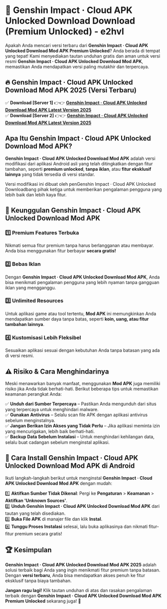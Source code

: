 # 🎯 Genshin Impact · Cloud APK Unlocked Download  Download (Premium Unlocked) -  e2hvl

Apakah Anda mencari versi terbaru dari **Genshin Impact · Cloud APK Unlocked Download Mod APK Premium Unlocked**? Anda berada di tempat yang tepat! Kami menyediakan tautan unduhan gratis dan aman untuk versi resmi **Genshin Impact · Cloud APK Unlocked Download Mod APK**, memastikan Anda mendapatkan versi paling mutakhir dan terpercaya.

## 🔥 Genshin Impact · Cloud APK Unlocked Download Mod APK 2025 (Versi Terbaru)

✅ **Download [Server 1]** 👉👉 [**Genshin Impact · Cloud APK Unlocked Download Mod APK Latest Version 2025**](https://momento.my/?title=Genshin_Impact_·_Cloud_APK_Unlocked_Download)  
✅ **Download [Server 2]** 👉👉 [**Genshin Impact · Cloud APK Unlocked Download Mod APK Latest Version 2025**](https://momento.my/?title=Genshin_Impact_·_Cloud_APK_Unlocked_Download)  

## Apa Itu Genshin Impact · Cloud APK Unlocked Download Mod APK?

**Genshin Impact · Cloud APK Unlocked Download Mod APK** adalah versi modifikasi dari aplikasi Android asli yang telah ditingkatkan dengan fitur tambahan, seperti **premium unlocked**, **tanpa iklan**, atau **fitur eksklusif lainnya** yang tidak tersedia di versi standar.

Versi modifikasi ini dibuat oleh penGenshin Impact · Cloud APK Unlocked Downloadbang pihak ketiga untuk memberikan pengalaman pengguna yang lebih baik dan lebih kaya fitur.

## 🎯 Keunggulan Genshin Impact · Cloud APK Unlocked Download Mod APK

### 1️⃣ Premium Features Terbuka
Nikmati semua fitur premium tanpa harus berlangganan atau membayar. Anda bisa menggunakan fitur berbayar **secara gratis!**

### 2️⃣ Bebas Iklan
Dengan **Genshin Impact · Cloud APK Unlocked Download Mod APK**, Anda bisa menikmati pengalaman pengguna yang lebih nyaman tanpa gangguan iklan yang mengganggu.

### 3️⃣ Unlimited Resources
Untuk aplikasi game atau tool tertentu, **Mod APK** ini memungkinkan Anda mendapatkan sumber daya tanpa batas, seperti **koin, uang, atau fitur tambahan lainnya**.

### 4️⃣ Kustomisasi Lebih Fleksibel
Sesuaikan aplikasi sesuai dengan kebutuhan Anda tanpa batasan yang ada di versi resmi.

## ⚠️ Risiko & Cara Menghindarinya

Meski menawarkan banyak manfaat, menggunakan **Mod APK** juga memiliki risiko jika Anda tidak berhati-hati. Berikut beberapa tips untuk memastikan keamanan perangkat Anda:

✅ **Unduh dari Sumber Terpercaya** – Pastikan Anda mengunduh dari situs yang terpercaya untuk menghindari malware.  
✅ **Gunakan Antivirus** – Selalu scan file APK dengan aplikasi antivirus sebelum menginstalnya.  
✅ **Jangan Berikan Izin Akses yang Tidak Perlu** – Jika aplikasi meminta izin yang mencurigakan, lebih baik berhati-hati.  
✅ **Backup Data Sebelum Instalasi** – Untuk menghindari kehilangan data, selalu buat cadangan sebelum menginstal aplikasi.

## 📌 Cara Install Genshin Impact · Cloud APK Unlocked Download Mod APK di Android

Ikuti langkah-langkah berikut untuk menginstal **Genshin Impact · Cloud APK Unlocked Download Mod APK** dengan mudah:

1️⃣ **Aktifkan Sumber Tidak Dikenal**: Pergi ke **Pengaturan** > **Keamanan** > **Aktifkan 'Unknown Sources'**.  
2️⃣ **Unduh Genshin Impact · Cloud APK Unlocked Download Mod APK** dari tautan yang telah disediakan.  
3️⃣ **Buka File APK** di manajer file dan klik **Instal**.  
4️⃣ **Tunggu Proses Instalasi** selesai, lalu buka aplikasinya dan nikmati fitur-fitur premium secara gratis!

## 🏆 Kesimpulan

**Genshin Impact · Cloud APK Unlocked Download Mod APK 2025** adalah solusi terbaik bagi Anda yang ingin menikmati fitur premium tanpa batasan. Dengan **versi terbaru**, Anda bisa mendapatkan akses penuh ke fitur eksklusif tanpa biaya tambahan.

**Jangan ragu lagi!** Klik tautan unduhan di atas dan rasakan pengalaman terbaik dengan **Genshin Impact · Cloud APK Unlocked Download Mod APK Premium Unlocked** sekarang juga! 🚀
